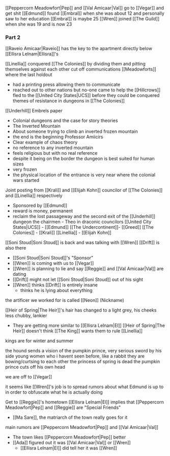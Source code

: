 [[Peppercorn Meadowfort|Pep]] and [[Val Amicaar|Val]] go to [[Vegar]] and get shit
[[Edmund]] found [[Embral]] when she was about 12 and personally saw to her education
[[Embral]] is maybe 25
[[Wren]] joined [[The Guild]] when she was 19 and is now 23

### Part 2
[[Raveio Amicaar|Raveio]] has the key to the apartment directly below [[Ellisra Lelnam|Ellisra]]'s

[[Linellia]] conquered [[The Colonies]] by dividing them and pitting themselves against each other
cut off communications
[[Meadowforts]] where the last holdout
- had a printing press allowing them to communicate
- reached out to other nations but no-one came to help
the [[Hillcrows]] fled to the [[United City States|UCS]] before they could be conquered
themes of resistance in dungeons in [[The Colonies]]

[[Underhill]]
Embrels paper
- Colonial dungeons and the case for story theories
- The Inverted Mountain
- About someone trying to climb an inverted frozen mountain
- the end is the beginning
Professor Amiicirs
- Clear example of chaos theory
- no reference to any inverted mountain
- feels religious but with no real reference
- despite it being on the border the dungeon is best suited for human sizes
- very frozen
- the physical location of the entrance is very near where the colonial wars started

Joint posting from [[Krali]] and [[Elijah Kohn]] councilor of [[The Colonies]] and [[Linellia]] respectively
- Sponsored by [[Edmund]]
- reward is money, permanent
- reclaim the lost passageway and the second exit of the [[Underhill]] dungeon
the chairmen - Theo in draconic
councilors
[[United City States|UCS]] - [[Edmund]]
[[The Undercontinent]]- [[Greed]]
[[The Colonies]] - [[Krali]]
[[Linellia]] - [[Elijah Kohn]]

[[Soni Stoud|Soni Stoud]] is back and was talking with [[Wren]]
[[Drift]] is also there
- [[Soni Stoud|Soni Stoud]]'s "Sponsor"
- [[Wren]] is coming with us to [[Vegar]]
- [[Wren]] is planning to lie and say [[Reggie]] and [[Val Amicaar|Val]] are dating
- [[Drift]] might not let [[Soni Stoud|Soni Stoud]] out of his sight
- [[Wren]] thinks [[Drift]] is entirely insane
	- thinks he is lying about everything

the artificer we worked for is called [[Neon]] (Nickname)

[[Heir of Spring|The Heir]]'s hair has changed to a light grey, his cheeks less chubby, lankier
- They are getting more similar to [[Ellisra Lelnam|El]]
[[Heir of Spring|The Heir]] doesn't think [[The King]] wants them to rule [[Linellia]]

kings are for winter and summer

the hound sends a vision of the pumpkin prince, very serious sword by his side
young women who i havent seen before, like a rabbit
they are bowing/curtsing to each other
the princess of spring is dead
the pumpkin prince cuts off his own head

we are off to [[Vegar]]

it seems like [[Wren]]'s job is to spread rumors about what Edmund is up to in order to obfuscate what he is actually doing

Get to [[Reggie]]'s hometown
[[Ellisra Lelnam|El]] implies that [[Peppercorn Meadowfort|Pep]] and [[Reggie]] are "Special Friends"
- [[Ma Sare]], the matriarch of the town really goes for it

main rumors are [[Peppercorn Meadowfort|Pep]] and [[Val Amicaar|Val]]
- The town likes [[Peppercorn Meadowfort|Pep]] better
- [[Ada]] figured out it was [[Val Amicaar|Val]] or [[Wren]]
	- [[Ellisra Lelnam|El]] did tell her it was [[Wren]]
